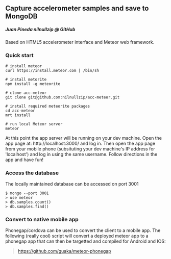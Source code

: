 Capture accelerometer samples and save to MongoDB
-------------------------------------------------
##### Juan Pineda nilnullzip @ GitHub

Based on HTML5 accelerometer interface and Meteor web framework.

### Quick start

    # install meteor
    curl https://install.meteor.com | /bin/sh
    
    # install metorite
    npm install -g meteorite
    
    # clone acc-meteor
    git clone git@github.com:nilnullzip/acc-meteor.git

    # install required meteorite packages    
    cd acc-meteor
    mrt install

    # run local Meteor server
    meteor

At this point the app server will be running on your dev machine. Open the app page at: http://localhost:3000/ and log in. Then open the app page from your mobile phone (subsituting your dev machine's IP address for 'localhost') and log in using the same username. Follow directions in the app and have fun!

### Access the database

The locally maintained database can be accessed on port 3001

    $ mongo --port 3001
    > use meteor
    > db.samples.count()
    > db.samples.find()

### Convert to native mobile app

Phonegap/cordova can be used to convert the client to a mobile app. The following (really cool) script will convert a deployed meteor app to a phonegap app that can then be targetted and compiled for Android and IOS:

> https://github.com/guaka/meteor-phonegap
